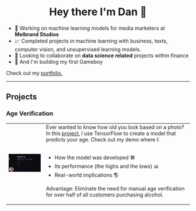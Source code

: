 <h1 align="center">Hey there I'm Dan 👋</h1>

<!--
**danp0kes/danp0kes** is a ✨ _special_ ✨ repository because its `README.md` (this file) appears on your GitHub profile.

Here are some ideas to get you started:
-->

- 🔭 Working on machine learning models for media marketers at **Melbrand Studios** <!--- 🌱 Currently learning **** -->
- 📈 Completed projects in machine learning with business, texts, computer vision, and unsupervised learning models.
- 👯 Looking to collaborate on **data science related** projects within finance
- 🤞 And I'm building my first Gameboy

Check out my [portfolio.](https://github.com/danp0kes/triple-ten-projects)

---

<h2 align='left'> Projects </h2>

<h3 align='left'> Age Verification </h3>

<table>
  <tr>
    <td>
      <a href="https://www.loom.com/share/0479696709ec4e639a444299bf855180" target="_blank">
        <img src="gifs/predict-age.gif" alt="Predict Age Gif" width="300">
      </a>
    </td>
    <td>Ever wanted to know how old you look based on a photo? In this <a href="https://github.com/danp0kes/age-predictor" target="_blank">project</a>, I use TensorFlow to create a model that predicts your age. Check out my demo where I: <br><br>
    
- How the model was developed 🛠️
- Its performance (the highs and the lows) 📊
- Real-world implications 🌎

Advantage: Eliminate the need for manual age verification for over half of all customers purchasing alcohol.

</td>
  </tr>
</table>
